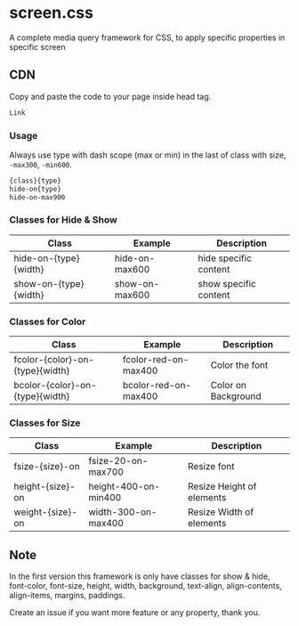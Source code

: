 # screen.css
A complete media query framework for CSS, to apply specific properties in specific screen

## CDN
Copy and paste the code to your page inside head tag.
```html
Link
```
### Usage
Always use type with dash scope (max or min) in the last of class with size, `-max300`, `-min600`.
```html
{class}{type}
hide-on{type}
hide-on-max900
```
### Classes for Hide & Show
|Class|Example|Description
|-----|--------|----------|
|hide-on-{type}{width}|hide-on-max600|hide specific content
|show-on-{type}{width}|show-on-max600|show specific content

### Classes for Color
|Class|Example|Description
|-----|--------|----------|
|fcolor-{color}-on-{type}{width}|fcolor-red-on-max400|Color the font
|bcolor-{color}-on-{type}{width}|bcolor-red-on-max400|Color on Background

### Classes for Size
|Class|Example|Description
|-----|--------|----------|
|fsize-{size}-on| fsize-20-on-max700| Resize font
|height-{size}-on | height-400-on-min400 | Resize Height of elements
|weight-{size}-on | width-300-on-max400 | Resize Width of elements

## Note
In the first version this framework is only have classes for
show & hide, font-color, font-size, height, width, background, text-align, align-contents, align-items, margins, paddings.

Create an issue if you want more feature or any property, thank you. 
